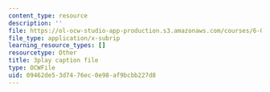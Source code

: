 ```yaml
---
content_type: resource
description: ''
file: https://ol-ocw-studio-app-production.s3.amazonaws.com/courses/6-0001-introduction-to-computer-science-and-programming-in-python-fall-2016/09462de53d7476ec0e98af9bcbb227d8_-wz4iU2V-Yo.srt
file_type: application/x-subrip
learning_resource_types: []
resourcetype: Other
title: 3play caption file
type: OCWFile
uid: 09462de5-3d74-76ec-0e98-af9bcbb227d8
---
```

